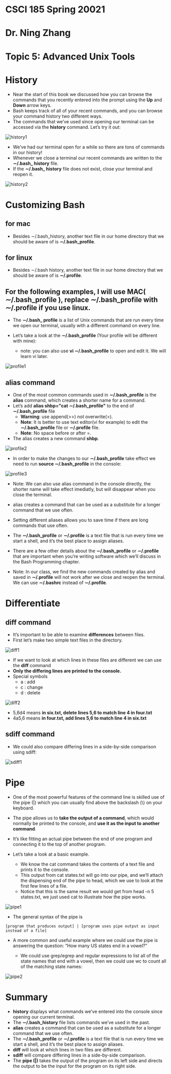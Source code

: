 # CSCI 185 Spring 20021
# Dr. Ning Zhang
# Topic 5: Advanced Unix Tools

# History
+ Near the start of this book we discussed how you can browse the commands that you recently entered into the prompt using the **Up** and **Down** arrow keys.
+ Bash keeps track of all of your recent commands, and you can browse your command history two different ways.
+ The commands that we’ve used since opening our terminal can be accessed via the **history** command. Let’s try it out:


![history1](../Resources/t5-history1.png)

+ We’ve had our terminal open for a while so there are tons of commands in our history!
+ Whenever we close a terminal our recent commands are written to the **∼/.bash\_ history** file.
+ If the **∼/.bash\_ history** file does not exist, close your terminal and reopen it.

![history2](../Resources/t5-history2.png)

# Customizing Bash
## for mac
+ Besides ∼/.bash\_history, another text file in our home directory that we should be aware of is **∼/.bash\_profile**.
## for linux
+ Besides ∼/.bash history, another text file in our home directory that we should be aware of is **∼/.profile**.

## For the following examples, I will use MAC( **∼/.bash\_profile** ), replace  **∼/.bash\_profile** with **∼/.profile** if you use linux.

+ The **∼/.bash\_ profile** is a list of Unix commands that are run every time we open our terminal, usually with a different command on every line.

+ Let’s take a look at the **∼/.bash\_profile** (Your profile will be different with mine):
  - note: you can also use **vi ∼/.bash\_profile** to open and edit it. We will learn vi later.
  
![profile1](../Resources/t5-profile1.png)

## alias command
+ One of the most common commands used in **∼/.bash\_profile** is the **alias** command, which creates a shorter name for a command.
+ Let’s add **alias shbp="cat ∼/.bash\_profile"** to the end of **∼/.bash\_profile** file
  - **Warning**: use append(>>) not overwrite(>).
  - **Note**: It is better to use text editor(vi for example) to edit the **∼/.bash\_profile** file or **∼/.profile** file.
  - **Note**: No space before or after =.
+ The alias creates a new command **shbp**.

![profile2](../Resources/t5-profile2.png)

+ In order to make the changes to our **∼/.bash\_profile** take effect we need to run **source ∼/.bash\_profile** in the console:

![profile3](../Resources/t5-profile3.png)


+ Note: We can also use alias command in the console directly, the shorter name will take effect imediatly, but will disappear when you close the terminal.


+ alias creates a command that can be used as a substitute for a longer command that we use often.
+ Setting different aliases allows you to save time if there are long commands that use often.
+ The **∼/.bash\_profile** or **∼/.profile** is a text file that is run every time we start a shell, and it’s the best place to assign aliases.

+ There are a few other details about the **∼/.bash\_profile** or **∼/.profile** that are important when you’re writing software which we’ll discuss in the Bash Programming chapter.

+ Note: In our class, we find the new commands created by alias and saved in **∼/.profile** will not work after we close and reopen the terminal. We can use **∼/.bashrc** instead of **∼/.profile**.

# Differentiate 
## diff command
+ It’s important to be able to examine **differences** between files.
+ First let’s make two simple text files in the directory.

![diff1](../Resources/t5-diff1.png)

+ If we want to look at which lines in these files are different we can use the **diff** command
+ **Only the differing lines are printed to the console.**
+ Special symbols
  - a : add
  - c : change
  - d : delete

![diff2](../Resources/t5-diff2.png)

+ 5,6d4 means **in six.txt, delete lines 5,6 to match line 4 in four.txt**
+ 4a5,6 means **in four.txt, add lines 5,6 to match line 4 in six.txt**

## sdiff command
+ We could also compare differing lines in a side-by-side comparison using sdiff:

![sdiff1](../Resources/t5-sdiff1.png)


# Pipe
+ One of the most powerful features of the command line is skilled use of the pipe (\|) which you can usually find above the backslash (\\) on your keyboard.
+ The pipe allows us to **take the output of a command**, which would normally be printed to the console, and **use it as the input to another command**.

+ It’s like fitting an actual pipe between the end of one program and connecting it to the top of another program.

+ Let’s take a look at a basic example.
  - We know the cat command takes the contents of a text file and prints it to the console.
  - This output from cat states.txt will go into our pipe, and we’ll attach the dispensing end of the pipe to head, which we use to look at the first few lines of a file.
  - Notice that this is the same result we would get from head -n 5 states.txt, we just used cat to illustrate how the pipe works.
  
  
![pipe1](../Resources/t5-pipe1.png)


+ The general syntax of the pipe is 

~~~~
[program that produces output] | [program uses pipe output as input instead of a file]
~~~~

+ A more common and useful example where we could use the pipe is answering the question: “How many US states end in a vowel?”

  - We could use grep/egrep and regular expressions to list all of the state names that end with a vowel, then we could use wc to count all of the matching state names:

 ![pipe2](../Resources/t5-pipe2.png)


# Summary
+ **history** displays what commands we’ve entered into the console since opening our current terminal.
+ The **∼/.bash\_history** file lists commands we’ve used in the past.
+ **alias** creates a command that can be used as a substitute for a longer command that we use often.
+ The **∼/.bash\_profile** or **∼/.profile** is a text file that is run every time we start a shell, and it’s the best place to assign aliases.
+ **diff** will look at which lines in two files are different.
+ **sdiff** will compare differing lines in a side-by-side comparison.
+ The **pipe (\|)** takes the output of the program on its left side and directs the output to be the input for the program on its right side.

